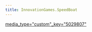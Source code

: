 ```yaml
---
title: InnovationGames.SpeedBoat
---
```

[media_type="custom"_key="5029807"](media_type="custom"_key="5029807")
